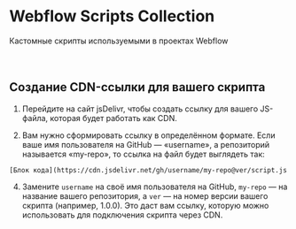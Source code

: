 # Webflow Scripts Collection
Кастомные скрипты используемыми в проектах Webflow
<br><br><br>

## Создание CDN-ссылки для вашего скрипта

1. Перейдите на сайт jsDelivr, чтобы создать ссылку для вашего JS-файла, которая будет работать как CDN.

2. Вам нужно сформировать ссылку в определённом формате. Если ваше имя пользователя на GitHub — «username», а репозиторий называется «my-repo», то ссылка на файл будет выглядеть так:

```
[Блок кода](https://cdn.jsdelivr.net/gh/username/my-repo@ver/script.js
```

4. Замените `username` на своё имя пользователя на GitHub, `my-repo` — на название вашего репозитория, а `ver` — на номер версии вашего скрипта (например, 1.0.0). Это даст вам ссылку, которую можно использовать для подключения скрипта через CDN.
